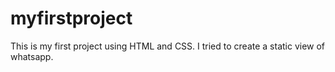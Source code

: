 # myfirstproject
This is my first project using HTML and CSS. I tried to create a static view of whatsapp.
